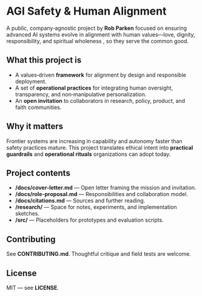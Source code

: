# AGI Safety & Human Alignment

A public, company‑agnostic project by **Rob Parken** focused on ensuring advanced AI systems evolve in alignment with human values—love, dignity, responsibility, and spiritual wholeness , so they serve the common good.

## What this project is
- A values‑driven **framework** for alignment by design and responsible deployment.
- A set of **operational practices** for integrating human oversight, transparency, and non‑manipulative personalization.
- An **open invitation** to collaborators in research, policy, product, and faith communities.

## Why it matters
Frontier systems are increasing in capability and autonomy faster than safety practices mature. This project translates ethical intent into **practical guardrails** and **operational rituals** organizations can adopt today.

## Project contents
- **/docs/cover-letter.md** — Open letter framing the mission and invitation.
- **/docs/role-proposal.md** — Responsibilities and collaboration model.
- **/docs/citations.md** — Sources and further reading.
- **/research/** — Space for notes, experiments, and implementation sketches.
- **/src/** — Placeholders for prototypes and evaluation scripts.

## Contributing
See **CONTRIBUTING.md**. Thoughtful critique and field tests are welcome.

## License
MIT — see **LICENSE**.
